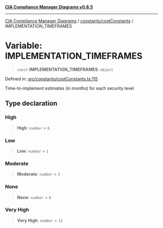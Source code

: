 [**CIA Compliance Manager Diagrams v0.8.5**](../../../README.md)

***

[CIA Compliance Manager Diagrams](../../../modules.md) / [constants/costConstants](../README.md) / IMPLEMENTATION\_TIMEFRAMES

# Variable: IMPLEMENTATION\_TIMEFRAMES

> `const` **IMPLEMENTATION\_TIMEFRAMES**: `object`

Defined in: [src/constants/costConstants.ts:115](https://github.com/Hack23/cia-compliance-manager/blob/3ae0301247f765ba03c8c0fe645db4718bb8af76/src/constants/costConstants.ts#L115)

Time-to-implement estimates (in months) for each security level

## Type declaration

### High

> **High**: `number` = `6`

### Low

> **Low**: `number` = `1`

### Moderate

> **Moderate**: `number` = `3`

### None

> **None**: `number` = `0`

### Very High

> **Very High**: `number` = `12`
